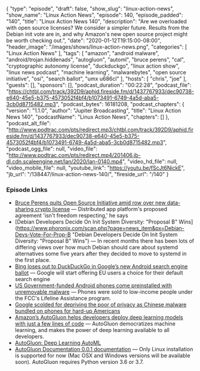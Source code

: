 {
  "type": "episode",
  "draft": false,
  "show_slug": "linux-action-news",
  "show_name": "Linux Action News",
  "episode": 140,
  "episode_padded": "140",
  "title": "Linux Action News 140",
  "description": "Are we overloaded with open source licenses? We consider a simpler future. Results from the Debian init vote are in, and why Amazon's new open source project might be worth checking out.",
  "date": "2020-01-12T19:15:00-08:00",
  "header_image": "/images/shows/linux-action-news.png",
  "categories": [
    "Linux Action News"
  ],
  "tags": [
    "amazon",
    "android malware",
    "android/trojan.hiddenads",
    "autogluon",
    "automl",
    "bruce perens",
    "cal",
    "cryptographic autonomy license",
    "duckduckgo",
    "linux action show",
    "linux news podcast",
    "machine learning",
    "malwarebytes",
    "open source initiative",
    "osi",
    "search ballot",
    "umx u686cl"
  ],
  "hosts": [
    "chris",
    "joe"
  ],
  "guests": [],
  "sponsors": [],
  "podcast_duration": "00:22:28",
  "podcast_file": "https://chtbl.com/track/392D9/aphid.fireside.fm/d/1437767933/dec90738-e640-45e5-b375-4573052f4bf4/b1073491-6749-4a5d-aba5-3cb0d8715482.mp3",
  "podcast_bytes": 16181208,
  "podcast_chapters": {
    "version": "1.1.0",
    "author": "Jupiter Broadcasting",
    "title": "Linux Action News 140",
    "podcastName": "Linux Action News",
    "chapters": []
  },
  "podcast_alt_file": "http://www.podtrac.com/pts/redirect.mp3/chtbl.com/track/392D9/aphid.fireside.fm/d/1437767933/dec90738-e640-45e5-b375-4573052f4bf4/b1073491-6749-4a5d-aba5-3cb0d8715482.mp3",
  "podcast_ogg_file": null,
  "video_file": "http://www.podtrac.com/pts/redirect.mp4/201406.jb-dl.cdn.scaleengine.net/lan/2020/lan-0140.mp4",
  "video_hd_file": null,
  "video_mobile_file": null,
  "youtube_link": "https://youtu.be/fScJt6NickE",
  "jb_url": "/138447/linux-action-news-140/",
  "fireside_url": "/140"
}


### Episode Links

  * [Bruce Perens quits Open Source Initiative amid row over new data-sharing crypto license](https://www.theregister.co.uk/2020/01/03/osi_cofounder_resigns/ "Bruce Perens quits Open Source Initiative amid row over new data-sharing crypto license") — Distributed app platform's proposed agreement 'isn't freedom respecting,' he says
  * [Debian Developers Decide On Init System Diversity: "Proposal B" Wins](https://www.phoronix.com/scan.php?page=news_item&px=Debian-Devs-Vote-For-Prop-B "Debian Developers Decide On Init System Diversity: "Proposal B" Wins") — In recent months there has been lots of differing views over how much Debian should care about systemd alternatives some five years after they decided to move to systemd in the first place.
  * [Bing loses out to DuckDuckGo in Google’s new Android search engine ballot](https://www.theverge.com/2020/1/9/21058120/google-android-search-engine-choice-duckduckgo-bing-default-eu-antitrust-ruling "Bing loses out to DuckDuckGo in Google’s new Android search engine ballot") — Google will start offering EU users a choice for their default search engine
  * [US Government-funded Android phones come preinstalled with unremovable malware](https://arstechnica.com/information-technology/2020/01/us-government-funded-android-phones-come-preinstalled-with-unremovable-malware/ "US Government-funded Android phones come preinstalled with unremovable malware") — Phones were sold to low-income people under the FCC's Lifeline Assistance program.
  * [Google scolded for depriving the poor of privacy as Chinese malware bundled on phones for hard-up Americans](https://www.theregister.co.uk/2020/01/09/google_poor_privacy_android/ "Google scolded for depriving the poor of privacy as Chinese malware bundled on phones for hard-up Americans")
  * [Amazon’s AutoGluon helps developers deploy deep learning models with just a few lines of code](https://www.amazon.science/amazons-autogluon-helps-developers-get-up-and-running-with-state-of-the-art-deep-learning-models-with-just-a-few-lines-of-code "Amazon’s AutoGluon helps developers deploy deep learning models with just a few lines of code") — AutoGluon democratizes machine learning, and makes the power of deep learning available to all developers.
  * [AutoGluon: Deep Learning AutoML](https://towardsdatascience.com/autogluon-deep-learning-automl-5cdb4e2388ec "AutoGluon: Deep Learning AutoML")
  * [AutoGluon Documentation 0.0.1 documentation](https://autogluon.mxnet.io/ "AutoGluon Documentation 0.0.1 documentation") — Only Linux installation is supported for now (Mac OSX and Windows versions will be available soon). AutoGluon requires Python version 3.6 or 3.7.



